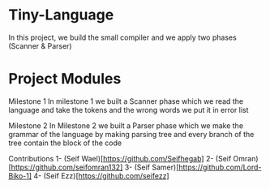 # Tiny-Language
In this project, we build the small compiler and we apply two phases (Scanner & Parser)

# Project Modules

Milestone 1
In milestone 1 we built a Scanner phase which we read the language and take the tokens and the wrong words we put it in error list

Milestone 2
In Milestone 2 we built a Parser phase which we make the grammar of the language by making parsing tree and every branch of the tree contain the block of the code

Contributions
1- (Seif Wael)[https://github.com/Seifhegab] 
2- (Seif Omran)[https://github.com/seifomran132]
3- (Seif Samer)[https://github.com/Lord-Biko-1]
4- (Seif Ezz)[https://github.com/seifezz]
